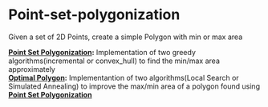 # Point-set-polygonization
Given a set of 2D Points, create a simple Polygon with min or max area


 **[Point Set Polygonization](./Point-Set-Polygonization):** Implementation of two greedy algorithms(incremental or convex_hull) to find the min/max area approximately\
 **[Optimal Polygon](./Optimal-Polygon):** Implementantion of two algorithms(Local Search or Simulated Annealing) to improve the max/min area of a polygon found using 
  **[Point Set Polygonization](./Point-Set-Polygonization)**
